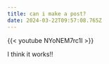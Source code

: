 ```yaml
---
title: can i make a post?
date: 2024-03-22T09:57:08.765Z
---
```

{{< youtube NYoNEM7rc1I >}}

I﻿ think it works!!